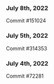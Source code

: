 ### July 8th, 2022

Commit #151024

### July 5th, 2022

Commit #314353


### July 4th, 2022

Commit #72281
